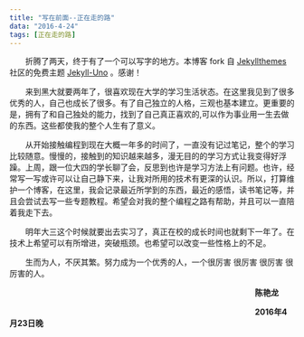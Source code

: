 ```yaml
---
title: "写在前面--正在走的路"
data: "2016-4-24"
tags: [正在走的路]
---
```

&emsp;&emsp;折腾了两天，终于有了一个可以写字的地方。本博客 fork 自 [Jekyllthemes](http://jekyllthemes.org/) 社区的免费主题 [Jekyll-Uno](http://jekyllthemes.org/themes/jekyll-uno/) 。感谢！

&emsp;&emsp;来到黑大就要两年了，很喜欢现在大学的学习生活状态。在这里我见到了很多优秀的人，自己也成长了很多。有了自己独立的人格，三观也基本建立。更重要的是，拥有了和自己独处的能力，找到了自己真正喜欢的,可以作为事业用一生去做的东西。这些都使我的整个人生有了意义。

&emsp;&emsp;从开始接触编程到现在大概一年多的时间了，一直没有记过笔记，整个的学习比较随意。慢慢的，接触到的知识越来越多，漫无目的的学习方式让我变得好浮躁。上周，跟一位大四的学长聊了会，反思到也许是学习方法上有问题。也许，经常写一写或许可以让自己静下来，让我对所用的技术有更深的认识。所以，打算维护一个博客，在这里，我会记录最近所学到的东西，最近的感悟，读书笔记等，并且会尝试去写一些专题教程。希望会对我的整个编程之路有帮助，并且可以一直陪着我走下去。

&emsp;&emsp;明年大三这个时候就要出去实习了，真正在校的成长时间也就剩下一年了。在技术上希望可以有所增进，突破瓶颈。也希望可以改变一些性格上的不足。

&emsp;&emsp;生而为人，不厌其繁。努力成为一个优秀的人，一个很厉害 很厉害 很厉害 很厉害的人。


&emsp;&emsp;&emsp;&emsp;&emsp;&emsp;&emsp;&emsp;&emsp;&emsp;&emsp;&emsp;&emsp;&emsp;&emsp;&emsp;&emsp;&emsp;&emsp;&emsp;&emsp;&emsp;&emsp;&emsp;&emsp;&emsp;&emsp;&emsp;&emsp;&emsp;&emsp;**陈艳龙**

&emsp;&emsp;&emsp;&emsp;&emsp;&emsp;&emsp;&emsp;&emsp;&emsp;&emsp;&emsp;&emsp;&emsp;&emsp;&emsp;&emsp;&emsp;&emsp;&emsp;&emsp;&emsp;&emsp;&emsp;&emsp;&emsp;&emsp;&emsp;&emsp;&emsp;&emsp;**2016年4月23日晚**




